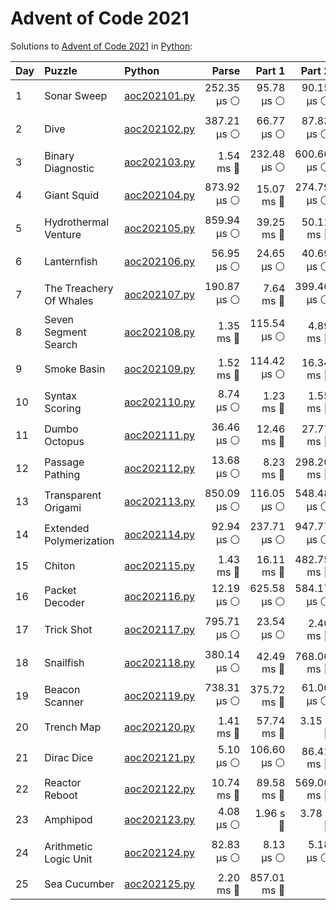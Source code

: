 # Advent of Code 2021

Solutions to [Advent of Code 2021](https://adventofcode.com/2021/) in [Python](https://www.python.org/):

| Day  | Puzzle                  | Python                                                  |       Parse |      Part 1 |      Part 2 |       Total |
| :--- | :---------------------- | :------------------------------------------------------ | ----------: | ----------: | ----------: | ----------: |
| 1    | Sonar Sweep             | [aoc202101.py](01_sonar_sweep/aoc202101.py)             | 252.35 μs ⚪️ |  95.78 μs ⚪️ |  90.15 μs ⚪️ | 438.28 μs ⚪️ |
| 2    | Dive                    | [aoc202102.py](02_dive/aoc202102.py)                    | 387.21 μs ⚪️ |  66.77 μs ⚪️ |  87.83 μs ⚪️ | 541.81 μs ⚪️ |
| 3    | Binary Diagnostic       | [aoc202103.py](03_binary_diagnostic/aoc202103.py)       |   1.54 ms 🔵 | 232.48 μs ⚪️ | 600.66 μs ⚪️ |   2.37 ms 🔵 |
| 4    | Giant Squid             | [aoc202104.py](04_giant_squid/aoc202104.py)             | 873.92 μs ⚪️ |  15.07 ms 🔵 | 274.79 μs ⚪️ |  16.21 ms 🔵 |
| 5    | Hydrothermal Venture    | [aoc202105.py](05_hydrothermal_venture/aoc202105.py)    | 859.94 μs ⚪️ |  39.25 ms 🔵 |  50.11 ms 🔵 |  90.21 ms 🔵 |
| 6    | Lanternfish             | [aoc202106.py](06_lanternfish/aoc202106.py)             |  56.95 μs ⚪️ |  24.65 μs ⚪️ |  40.69 μs ⚪️ | 122.29 μs ⚪️ |
| 7    | The Treachery Of Whales | [aoc202107.py](07_the_treachery_of_whales/aoc202107.py) | 190.87 μs ⚪️ |   7.64 ms 🔵 | 399.46 μs ⚪️ |   8.23 ms 🔵 |
| 8    | Seven Segment Search    | [aoc202108.py](08_seven_segment_search/aoc202108.py)    |   1.35 ms 🔵 | 115.54 μs ⚪️ |   4.89 ms 🔵 |   6.36 ms 🔵 |
| 9    | Smoke Basin             | [aoc202109.py](09_smoke_basin/aoc202109.py)             |   1.52 ms 🔵 | 114.42 μs ⚪️ |  16.34 ms 🔵 |  17.97 ms 🔵 |
| 10   | Syntax Scoring          | [aoc202110.py](10_syntax_scoring/aoc202110.py)          |   8.74 μs ⚪️ |   1.23 ms 🔵 |   1.55 ms 🔵 |   2.80 ms 🔵 |
| 11   | Dumbo Octopus           | [aoc202111.py](11_dumbo_octopus/aoc202111.py)           |  36.46 μs ⚪️ |  12.46 ms 🔵 |  27.77 ms 🔵 |  40.27 ms 🔵 |
| 12   | Passage Pathing         | [aoc202112.py](12_passage_pathing/aoc202112.py)         |  13.68 μs ⚪️ |   8.23 ms 🔵 | 298.20 ms 🔵 | 306.45 ms 🔵 |
| 13   | Transparent Origami     | [aoc202113.py](13_transparent_origami/aoc202113.py)     | 850.09 μs ⚪️ | 116.05 μs ⚪️ | 548.48 μs ⚪️ |   1.51 ms 🔵 |
| 14   | Extended Polymerization | [aoc202114.py](14_extended_polymerization/aoc202114.py) |  92.94 μs ⚪️ | 237.71 μs ⚪️ | 947.77 μs ⚪️ |   1.28 ms 🔵 |
| 15   | Chiton                  | [aoc202115.py](15_chiton/aoc202115.py)                  |   1.43 ms 🔵 |  16.11 ms 🔵 | 482.75 ms 🔵 | 500.30 ms 🔵 |
| 16   | Packet Decoder          | [aoc202116.py](16_packet_decoder/aoc202116.py)          |  12.19 μs ⚪️ | 625.58 μs ⚪️ | 584.17 μs ⚪️ |   1.22 ms 🔵 |
| 17   | Trick Shot              | [aoc202117.py](17_trick_shot/aoc202117.py)              | 795.71 μs ⚪️ |  23.54 μs ⚪️ |   2.40 ms 🔵 |   3.22 ms 🔵 |
| 18   | Snailfish               | [aoc202118.py](18_snailfish/aoc202118.py)               | 380.14 μs ⚪️ |  42.49 ms 🔵 | 768.06 ms 🔵 | 810.94 ms 🔵 |
| 19   | Beacon Scanner          | [aoc202119.py](19_beacon_scanner/aoc202119.py)          | 738.31 μs ⚪️ | 375.72 ms 🔵 |  61.06 μs ⚪️ | 376.52 ms 🔵 |
| 20   | Trench Map              | [aoc202120.py](20_trench_map/aoc202120.py)              |   1.41 ms 🔵 |  57.74 ms 🔵 |    3.15 s 🔴 |    3.21 s 🔴 |
| 21   | Dirac Dice              | [aoc202121.py](21_dirac_dice/aoc202121.py)              |   5.10 μs ⚪️ | 106.60 μs ⚪️ |  86.41 ms 🔵 |  86.52 ms 🔵 |
| 22   | Reactor Reboot          | [aoc202122.py](22_reactor_reboot/aoc202122.py)          |  10.74 ms 🔵 |  89.58 ms 🔵 | 569.00 ms 🔵 | 669.32 ms 🔵 |
| 23   | Amphipod                | [aoc202123.py](23_amphipod/aoc202123.py)                |   4.08 μs ⚪️ |    1.96 s 🔴 |    3.78 s 🔴 |    5.74 s 🔴 |
| 24   | Arithmetic Logic Unit   | [aoc202124.py](24_arithmetic_logic_unit/aoc202124.py)   |  82.83 μs ⚪️ |   8.13 μs ⚪️ |   5.18 μs ⚪️ |  96.14 μs ⚪️ |
| 25   | Sea Cucumber            | [aoc202125.py](25_sea_cucumber/aoc202125.py)            |   2.20 ms 🔵 | 857.01 ms 🔵 |             | 859.21 ms 🔵 |
